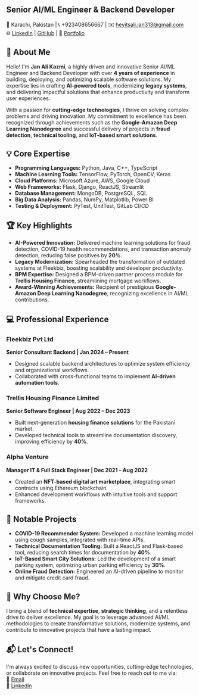 ## **Senior AI/ML Engineer & Backend Developer**  

📍 Karachi, Pakistan | 📞 +923408656667 | ✉️ [heyitsali.jan313@gmail.com](mailto:heyitsali.jan313@gmail.com)  
🌐 [LinkedIn](https://www.linkedin.com/in/jan-ali-kazmi/) | [GitHub](https://github.com/JanAli-socool) | 🔗 [Portfolio](https://janali-socool.github.io/jan-ali-portfolio/)

## **👋 About Me**  
Hello! I'm **Jan Ali Kazmi**, a highly driven and innovative Senior AI/ML Engineer and Backend Developer with over **4 years of experience** in building, deploying, and optimizing scalable software solutions. My expertise lies in crafting **AI-powered tools**, modernizing **legacy systems**, and delivering impactful solutions that enhance productivity and transform user experiences.  

With a passion for **cutting-edge technologies**, I thrive on solving complex problems and driving innovation. My commitment to excellence has been recognized through achievements such as the **Google-Amazon Deep Learning Nanodegree** and successful delivery of projects in **fraud detection**, **technical tooling**, and **IoT-based smart solutions**.  

## **💡 Core Expertise**  
- **Programming Languages:** Python, Java, C++, TypeScript  
- **Machine Learning Tools:** TensorFlow, PyTorch, OpenCV, Keras  
- **Cloud Platforms:** Microsoft Azure, AWS, Google Cloud  
- **Web Frameworks:** Flask, Django, ReactJS, Streamlit  
- **Database Management:** MongoDB, PostgreSQL, SQL  
- **Big Data Analysis:** Pandas, NumPy, Matplotlib, Power BI  
- **Testing & Deployment:** PyTest, UnitTest, GitLab CI/CD  

## **🏆 Key Highlights**  
- **AI-Powered Innovation:** Delivered machine learning solutions for fraud detection, COVID-19 health recommendations, and transaction anomaly detection, reducing false positives by **20%**.  
- **Legacy Modernization:** Spearheaded the transformation of outdated systems at Fleekbiz, boosting scalability and developer productivity.  
- **BPM Expertise:** Designed a BPM-driven partner process module for **Trellis Housing Finance**, streamlining mortgage workflows.  
- **Award-Winning Achievements:** Recipient of prestigious **Google-Amazon Deep Learning Nanodegree**, recognizing excellence in AI/ML contributions.  

## **💻 Professional Experience**  
### **Fleekbiz Pvt Ltd**  
**Senior Consultant Backend | Jan 2024 – Present**  
- Designed scalable backend architectures to optimize system efficiency and organizational workflows.  
- Collaborated with cross-functional teams to implement **AI-driven automation tools**.  

### **Trellis Housing Finance Limited**  
**Senior Software Engineer | Aug 2022 – Dec 2023**  
- Built next-generation **housing finance solutions** for the Pakistani market.  
- Developed technical tools to streamline documentation discovery, improving efficiency by **40%**.  

### **Alpha Venture**  
**Manager IT & Full Stack Engineer | Dec 2021 – Aug 2022**  
- Created an **NFT-based digital art marketplace**, integrating smart contracts using Ethereum blockchain.  
- Enhanced development workflows with intuitive tools and support frameworks.  

## **📂 Notable Projects**  
- **COVID-19 Recommender System:** Developed a machine learning model using cough samples, integrated with real-time APIs.  
- **Technical Documentation Tooling:** Built a ReactJS and Flask-based tool, reducing search times for documentation by **40%**.  
- **IoT-Based Smart City Solutions:** Led the development of a smart parking system, optimizing urban parking efficiency by **30%**.  
- **Online Fraud Detection:** Engineered an AI-driven pipeline to monitor and mitigate credit card fraud.  

## **🚀 Why Choose Me?**  
I bring a blend of **technical expertise**, **strategic thinking**, and a relentless drive to deliver excellence. My goal is to leverage advanced AI/ML methodologies to create transformative solutions, modernize systems, and contribute to innovative projects that have a lasting impact.

## **📬 Let's Connect!**  
I'm always excited to discuss new opportunities, cutting-edge technologies, or collaborate on innovative projects. Feel free to reach out to me via:  
📧 [Email](mailto:heyitsali.jan313@gmail.com)  
🔗 [LinkedIn](https://www.linkedin.com/in/jan-ali-kazmi/)  
